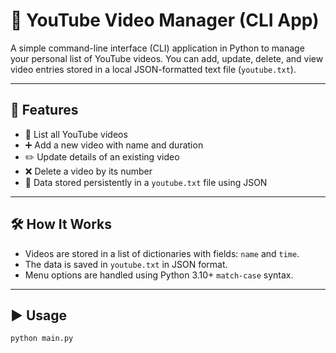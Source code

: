 # 🎥 YouTube Video Manager (CLI App)

A simple command-line interface (CLI) application in Python to manage your personal list of YouTube videos. You can add, update, delete, and view video entries stored in a local JSON-formatted text file (`youtube.txt`).

---

## 📂 Features

- 📄 List all YouTube videos
- ➕ Add a new video with name and duration
- ✏️ Update details of an existing video
- ❌ Delete a video by its number
- 💾 Data stored persistently in a `youtube.txt` file using JSON

---

## 🛠️ How It Works

- Videos are stored in a list of dictionaries with fields: `name` and `time`.
- The data is saved in `youtube.txt` in JSON format.
- Menu options are handled using Python 3.10+ `match-case` syntax.

---

## ▶️ Usage

```bash
python main.py
